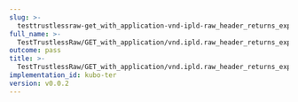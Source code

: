 ```yaml
---
slug: >-
  testtrustlessraw-get_with_application-vnd-ipld-raw_header_returns_expected_caching_headers-header_x-ipfs-path
full_name: >-
  TestTrustlessRaw/GET_with_application/vnd.ipld.raw_header_returns_expected_caching_headers/Header_X-IPFS-Path
outcome: pass
title: >-
  TestTrustlessRaw/GET_with_application/vnd.ipld.raw_header_returns_expected_caching_headers/Header_X-IPFS-Path
implementation_id: kubo-ter
version: v0.0.2
---
```


